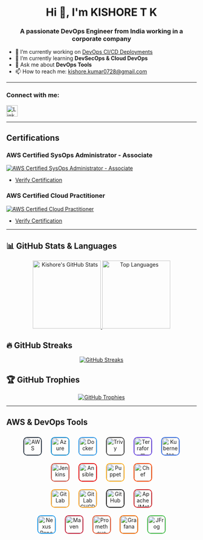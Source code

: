<h1 align="center">Hi 👋, I'm KISHORE T K</h1>
<h3 align="center">A passionate DevOps Engineer from India working in a corporate company</h3>

- 🔭 I’m currently working on [DevOps CI/CD Deployments](https://github.com/kishoretk12)
- 🌱 I’m currently learning **DevSecOps & Cloud DevOps**
- 💬 Ask me about **DevOps Tools**
- 📫 How to reach me: [kishore.kumar0728@gmail.com](mailto:kishore.kumar0728@gmail.com)

---

<h3 align="left">Connect with me:</h3>
<p align="left">
  <a href="https://linkedin.com/in/kishore-tk" target="_blank"><img src="https://img.shields.io/badge/LinkedIn-0077B5?style=for-the-badge&logo=linkedin&logoColor=white" alt="LinkedIn" height="30" /></a>
</p>

---

## Certifications

### AWS Certified SysOps Administrator - Associate
[![AWS Certified SysOps Administrator - Associate](https://img.shields.io/badge/AWS%20Certified-SysOps%20Administrator-FF9900?style=for-the-badge&logo=amazon-aws&logoColor=white)](https://www.credly.com/badges/1853ae62-e0eb-4066-9a57-e3cd20978413/public_url)
- [Verify Certification](https://www.credly.com/badges/1853ae62-e0eb-4066-9a57-e3cd20978413/public_url)

### AWS Certified Cloud Practitioner
[![AWS Certified Cloud Practitioner](https://img.shields.io/badge/AWS%20Certified-Cloud%20Practitioner-FF9900?style=for-the-badge&logo=amazon-aws&logoColor=white)](https://www.credly.com/badges/6c50635f-103d-42cd-b60a-cf25877bedd8/linked_in_profile)
- [Verify Certification](https://www.credly.com/badges/6c50635f-103d-42cd-b60a-cf25877bedd8/linked_in_profile)

---

## 📊 GitHub Stats & Languages

<p align="center">
  <a href="https://github.com/kishoretk12">
    <img height="180em" src="https://github-readme-stats.vercel.app/api?username=kishoretk12&show_icons=true&theme=radical&include_all_commits=true&count_private=true" alt="Kishore's GitHub Stats" />
    <img height="180em" src="https://github-readme-stats.vercel.app/api/top-langs/?username=kishoretk12&layout=compact&theme=radical" alt="Top Languages" />
  </a>
</p>

## 🔥 GitHub Streaks

<p align="center">
  <a href="https://github.com/kishoretk12">
    <img src="https://github-readme-streak-stats.herokuapp.com/?user=kishoretk12&theme=radical" alt="GitHub Streaks" />
  </a>
</p>

## 🏆 GitHub Trophies

<p align="center">
  <a href="https://github.com/kishoretk12">
    <img src="https://github-profile-trophy.vercel.app/?username=kishoretk12&theme=dracula&column=4&no-bg=true&margin-w=15" alt="GitHub Trophies" />
  </a>
</p>

---

## AWS & DevOps Tools

<div align="center">  
  <a href="https://aws.amazon.com/" target="_blank"><img style="margin: 10px; border: 2px solid #232F3E; border-radius: 10px;" src="https://img.shields.io/badge/AWS-232F3E?style=for-the-badge&logo=amazon-aws&logoColor=white" alt="AWS" height="45" /></a>  
  <a href="https://azure.microsoft.com/en-in/" target="_blank"><img style="margin: 10px; border: 2px solid #0089D6; border-radius: 10px;" src="https://img.shields.io/badge/Azure-0089D6?style=for-the-badge&logo=microsoft-azure&logoColor=white" alt="Azure" height="45" /></a>  
  <a href="https://www.docker.com/" target="_blank"><img style="margin: 10px; border: 2px solid #2496ED; border-radius: 10px;" src="https://img.shields.io/badge/Docker-2496ED?style=for-the-badge&logo=docker&logoColor=white" alt="Docker" height="45" /></a>  
  <a href="https://aquasecurity.github.io/trivy/" target="_blank"><img style="margin: 10px; border: 2px solid #383838; border-radius: 10px;" src="https://img.shields.io/badge/Trivy-383838?style=for-the-badge&logo=docker&logoColor=white" alt="Trivy" height="45" /></a>  
  <a href="https://www.terraform.io/" target="_blank"><img style="margin: 10px; border: 2px solid #623CE4; border-radius: 10px;" src="https://img.shields.io/badge/Terraform-623CE4?style=for-the-badge&logo=terraform&logoColor=white" alt="Terraform" height="45" /></a>  
  <a href="https://kubernetes.io/" target="_blank"><img style="margin: 10px; border: 2px solid #326CE5; border-radius: 10px;" src="https://img.shields.io/badge/Kubernetes-326CE5?style=for-the-badge&logo=kubernetes&logoColor=white" alt="Kubernetes" height="45" /></a>  
</div>

<div align="center">  
  <a href="https://www.jenkins.io/" target="_blank"><img style="margin: 10px; border: 2px solid #D24939; border-radius: 10px;" src="https://img.shields.io/badge/Jenkins-D24939?style=for-the-badge&logo=jenkins&logoColor=white" alt="Jenkins" height="45" /></a>  
  <a href="https://www.ansible.com/" target="_blank"><img style="margin: 10px; border: 2px solid #EE0000; border-radius: 10px;" src="https://img.shields.io/badge/Ansible-EE0000?style=for-the-badge&logo=ansible&logoColor=white" alt="Ansible" height="45" /></a>  
  <a href="https://www.puppet.com/" target="_blank"><img style="margin: 10px; border: 2px solid #FFAE1A; border-radius: 10px;" src="https://img.shields.io/badge/Puppet-FFAE1A?style=for-the-badge&logo=puppet&logoColor=white" alt="Puppet" height="45" /></a>  
  <a href="https://www.chef.io/" target="_blank"><img style="margin: 10px; border: 2px solid #FF4500; border-radius: 10px;" src="https://img.shields.io/badge/Chef-FF4500?style=for-the-badge&logo=chef&logoColor=white" alt="Chef" height="45" /></a>  
</div>

<div align="center">  
  <a href="https://www.gitlab.com/" target="_blank"><img style="margin: 10px; border: 2px solid #FCA121; border-radius: 10px;" src="https://img.shields.io/badge/GitLab-FCA121?style=for-the-badge&logo=gitlab&logoColor=white" alt="GitLab" height="45" /></a>  
  <a href="https://about.gitlab.com/" target="_blank"><img style="margin: 10px; border: 2px solid #FCA121; border-radius: 10px;" src="https://img.shields.io/badge/GitLab CI/CD-FCA121?style=for-the-badge&logo=gitlab&logoColor=white" alt="GitLab CI/CD" height="45" /></a>  
  <a href="https://www.github.com/" target="_blank"><img style="margin: 10px; border: 2px solid #181717; border-radius: 10px;" src="https://img.shields.io/badge/GitHub-181717?style=for-the-badge&logo=github&logoColor=white" alt="GitHub" height="45" /></a>  
  <a href="https://www.apache.org/jmeter/" target="_blank"><img style="margin: 10px; border: 2px solid #D22128; border-radius: 10px;" src="https://img.shields.io/badge/JMeter-D22128?style=for-the-badge&logo=apache-jmeter&logoColor=white" alt="Apache JMeter" height="45" /></a>  
</div>

<div align="center">  
  <a href="https://www.sonatype.com/products/repository-oss" target="_blank"><img style="margin: 10px; border: 2px solid #209CEE; border-radius: 10px;" src="https://img.shields.io/badge/Nexus-209CEE?style=for-the-badge&logo=nexus&logoColor=white" alt="Nexus Repository Manager" height="45" /></a>  
  <a href="https://maven.apache.org/" target="_blank"><img style="margin: 10px; border: 2px solid #C71A36; border-radius: 10px;" src="https://img.shields.io/badge/Maven-C71A36?style=for-the-badge&logo=apache-maven&logoColor=white" alt="Maven" height="45" /></a>  
  <a href="https://prometheus.io/" target="_blank"><img style="margin: 10px; border: 2px solid #E6522C; border-radius: 10px;" src="https://img.shields.io/badge/Prometheus-E6522C?style=for-the-badge&logo=prometheus&logoColor=white" alt="Prometheus" height="45" /></a> 
  <a href="https://grafana.com/" target="_blank"><img style="margin: 10px; border: 2px solid #F46800; border-radius: 10px;" src="https://img.shields.io/badge/Grafana-F46800?style=for-the-badge&logo=grafana&logoColor=white" alt="Grafana" height="45" /></a> 
  <a href="https://www.jfrog.com/" target="_blank"><img style="margin: 10px; border: 2px solid #41BF47; border-radius: 10px;" src="https://img.shields.io/badge/JFrog-41BF47?style=for-the-badge&logo=jfrog&logoColor=white" alt="JFrog" height="45" /></a>  
</div>
